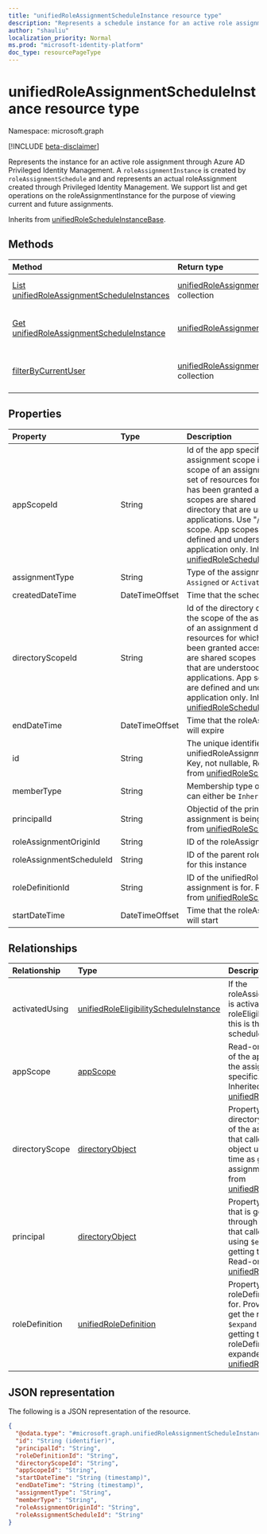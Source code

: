 ```yaml
---
title: "unifiedRoleAssignmentScheduleInstance resource type"
description: "Represents a schedule instance for an active role assignment operations through Azure AD Privileged Identity Management."
author: "shauliu"
localization_priority: Normal
ms.prod: "microsoft-identity-platform"
doc_type: resourcePageType
---
```


# unifiedRoleAssignmentScheduleInstance resource type

Namespace: microsoft.graph 

[!INCLUDE [beta-disclaimer](../../includes/beta-disclaimer.md)]

Represents the instance for an active role assignment through Azure AD Privileged Identity Management. A `roleAssignmentInstance` is created by `roleAssignmentSchedule` and and represents an actual roleAssignment created through Privileged Identity Management. We support list and get operations on the roleAssignmentInstance for the purpose of viewing current and future assignments.

Inherits from [unifiedRoleScheduleInstanceBase](../resources/unifiedrolescheduleinstancebase.md).

## Methods
|Method|Return type|Description|
|:---|:---|:---|
|[List unifiedRoleAssignmentScheduleInstances](../api/unifiedroleassignmentscheduleinstance-list.md)|[unifiedRoleAssignmentScheduleInstance](../resources/unifiedroleassignmentscheduleinstance.md) collection|Get a list of the [unifiedRoleAssignmentScheduleInstance](../resources/unifiedroleassignmentscheduleinstance.md) objects and their properties.|
|[Get unifiedRoleAssignmentScheduleInstance](../api/unifiedroleassignmentscheduleinstance-get.md)|[unifiedRoleAssignmentScheduleInstance](../resources/unifiedroleassignmentscheduleinstance.md)|Read the properties and relationships of an [unifiedRoleAssignmentScheduleInstance](../resources/unifiedroleassignmentscheduleinstance.md) object.|
|[filterByCurrentUser](../api/unifiedroleassignmentscheduleinstance-filterbycurrentuser.md)|[unifiedRoleAssignmentScheduleInstance](../resources/unifiedroleassignmentscheduleinstance.md) collection|Get a list of the [unifiedRoleAssignmentScheduleInstance](../resources/unifiedRoleAssignmentScheduleInstance.md) objects and their properties granted to a particular user.|

## Properties
|Property|Type|Description|
|:---|:---|:---|
|appScopeId|String|Id of the app specific scope when the assignment scope is app specific. The scope of an assignment determines the set of resources for which the principal has been granted access. Directory scopes are shared scopes stored in the directory that are understood by multiple applications. Use "/" for tenant-wide scope. App scopes are scopes that are defined and understood by this application only. Inherited from [unifiedRoleScheduleInstanceBase](../resources/unifiedrolescheduleinstancebase.md)|
|assignmentType|String|Type of the assignment. It can either be `Assigned` or `Activated`.|
|createdDateTime|DateTimeOffset|Time that the schedule was created.|
|directoryScopeId|String|Id of the directory object representing the scope of the assignment. The scope of an assignment determines the set of resources for which the principal has been granted access. Directory scopes are shared scopes stored in the directory that are understood by multiple applications. App scopes are scopes that are defined and understood by this application only. Inherited from [unifiedRoleScheduleInstanceBase](../resources/unifiedrolescheduleinstancebase.md)|
|endDateTime|DateTimeOffset|Time that the roleAssignmentInstance will expire|
|id|String|The unique identifier for the unifiedRoleAssignmentScheduleInstance. Key, not nullable, Read-only. Inherited from [unifiedRoleScheduleInstanceBase](../resources/unifiedrolescheduleinstancebase.md)|
|memberType|String|Membership type of the assignment. It can either be `Inherited`, `Direct`, or `Group`.|
|principalId|String|Objectid of the principal to which the assignment is being granted to. Inherited from [unifiedRoleScheduleInstanceBase](../resources/unifiedrolescheduleinstancebase.md)|
|roleAssignmentOriginId|String|ID of the roleAssignment in the directory|
|roleAssignmentScheduleId|String|ID of the parent roleAssignmentSchedule for this instance|
|roleDefinitionId|String|ID of the unifiedRoleDefinition the assignment is for. Read only. Inherited from [unifiedRoleScheduleInstanceBase](../resources/unifiedrolescheduleinstancebase.md)|
|startDateTime|DateTimeOffset|Time that the roleAssignmentInstance will start|

## Relationships
|Relationship|Type|Description|
|:---|:---|:---|
|activatedUsing|[unifiedRoleEligibilityScheduleInstance](../resources/unifiedroleeligibilityscheduleinstance.md)|If the roleAssignmentScheduleInstance is activated by a roleEligibilityScheduleRequest, this is the link to the related schedule instance.|
|appScope|[appScope](../resources/appscope.md)|Read-only property with details of the app specific scope when the assignment scope is app specific. Containment entity. Inherited from [unifiedRoleScheduleInstanceBase](../resources/unifiedrolescheduleinstancebase.md)|
|directoryScope|[directoryObject](../resources/directoryobject.md)|Property referencing the directory object that is the scope of the assignment. Provided so that callers can get the directory object using `$expand` at the same time as getting the role assignment. Read-only. Inherited from [unifiedRoleScheduleInstanceBase](../resources/unifiedrolescheduleinstancebase.md)|
|principal|[directoryObject](../resources/directoryobject.md)|Property referencing the principal that is getting a role assignment through the request. Provided so that callers can get the principal using `$expand` at the same time as getting the role assignment. Read-only. Inherited from [unifiedRoleScheduleInstanceBase](../resources/unifiedrolescheduleinstancebase.md)|
|roleDefinition|[unifiedRoleDefinition](../resources/unifiedroledefinition.md)|Property indicating the roleDefinition the assignment is for. Provided so that callers can get the role definition using `$expand` at the same time as getting the role assignment. roleDefinition.Id will be auto expanded. Inherited from [unifiedRoleScheduleInstanceBase](../resources/unifiedrolescheduleinstancebase.md)|

## JSON representation
The following is a JSON representation of the resource.
<!-- {
  "blockType": "resource",
  "keyProperty": "id",
  "@odata.type": "microsoft.graph.unifiedRoleAssignmentScheduleInstance",
  "baseType": "microsoft.graph.unifiedRoleScheduleInstanceBase",
  "openType": false
}
-->
``` json
{
  "@odata.type": "#microsoft.graph.unifiedRoleAssignmentScheduleInstance",
  "id": "String (identifier)",
  "principalId": "String",
  "roleDefinitionId": "String",
  "directoryScopeId": "String",
  "appScopeId": "String",
  "startDateTime": "String (timestamp)",
  "endDateTime": "String (timestamp)",
  "assignmentType": "String",
  "memberType": "String",
  "roleAssignmentOriginId": "String",
  "roleAssignmentScheduleId": "String"
}
```

